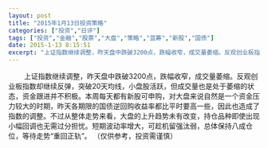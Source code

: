 ```yaml
---
layout: post
title: "2015年1月13日投资策略"
categories: ["投资","日评"]
tags: ["投资","金融","股票","大盘","策略","蓝筹","新股","国债"]
date: 2015-1-13 8:15:51
excerpt: "上证指数继续调整，昨天盘中跌破3200点，跌幅收窄，成交量萎缩。反观创业板指数却继续反弹，突破20天……"
---
```

&nbsp;&nbsp;&nbsp;&nbsp;&nbsp;&nbsp;&nbsp;&nbsp;上证指数继续调整，昨天盘中跌破3200点，跌幅收窄，成交量萎缩。反观创业板指数却继续反弹，突破20天均线，小盘股活跃，但成交量也是处于萎缩的状态，资金跟进并不积极。本周每天都有新股可申购，对大盘来说自然是一个资金压力较大的时期，昨天各期限的国债逆回购收益率都比平时要高一些，因此也造成了指数的调整。不过从整体走势来看，大盘的上升趋势未有改变，持仓品种即使出现小幅回调也无需过分担忧。短期波动率增大，可趁机留强汰弱，总体保持八成仓位，等待走势“重回正轨”。
（仅供参考，投资需谨慎）